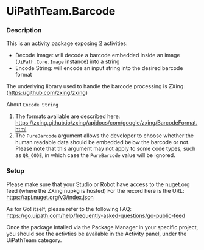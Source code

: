 # UiPathTeam.Barcode

### Description

This is an activity package exposing 2 activities:
* Decode Image: will decode a barcode embedded inside an image (`UiPath.Core.Image` instance) into a string
* Encode String: will encode an input string into the desired barcode format

The underlying library used to handle the barcode processing is ZXing (https://github.com/zxing/zxing)

About `Encode String`
1. The formats available are described here: https://zxing.github.io/zxing/apidocs/com/google/zxing/BarcodeFormat.html
2. The `PureBarcode` argument allows the developer to choose whether the human readable data should be embedded below the barcode or not.
Please note that this argument may not apply to some code types, such as `QR_CODE`, in which case the `PureBarcode` value will be ignored.

### Setup

Please make sure that your Studio or Robot have access to the nuget.org feed (where the ZXing nupkg is hosted)
For the record here is the URL: https://api.nuget.org/v3/index.json

As for Go! itself, please refer to the following FAQ: https://go.uipath.com/help/frequently-asked-questions/go-public-feed

Once the package intalled via the Package Manager in your specific project, you should see the activties be available in the Activity panel, under the UiPathTeam category.
